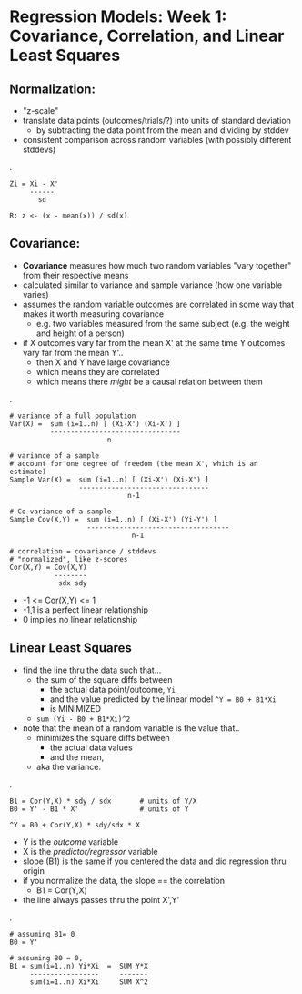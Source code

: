 
# Regression Models: Week 1: Covariance, Correlation, and Linear Least Squares

## Normalization:

* "z-scale"
* translate data points (outcomes/trials/?) into units of standard deviation
    * by subtracting the data point from the mean and dividing by stddev
* consistent comparison across random variables (with possibly different stddevs)

.

    Zi = Xi - X'
         ------
           sd
    
    R: z <- (x - mean(x)) / sd(x)


## Covariance:

* **Covariance** measures how much two random variables "vary together" from their respective means
* calculated similar to variance and sample variance (how one variable varies)
* assumes the random variable outcomes are correlated in some way that makes it worth measuring covariance
    * e.g. two variables measured from the same subject (e.g. the weight and height of a person)
* if X outcomes vary far from the mean X' at the same time Y outcomes vary far from the mean Y'..
    * then X and Y have large covariance
    * which means they are correlated
    * which means there _might_ be a causal relation between them
    
.

    # variance of a full population
    Var(X) =  sum (i=1..n) [ (Xi-X') (Xi-X') ]
              --------------------------------
                            n

    # variance of a sample 
    # account for one degree of freedom (the mean X', which is an estimate)
    Sample Var(X) =  sum (i=1..n) [ (Xi-X') (Xi-X') ]
                     --------------------------------
                                 n-1             

    # Co-variance of a sample
    Sample Cov(X,Y) =  sum (i=1..n) [ (Xi-X') (Yi-Y') ]
                       -----------------------------------
                                  n-1

    # correlation = covariance / stddevs  
    # "normalized", like z-scores
    Cor(X,Y) = Cov(X,Y)
               --------
                sdx sdy


* -1 <= Cor(X,Y) <= 1
* -1,1 is a perfect linear relationship
* 0 implies no linear relationship


## Linear Least Squares

* find the line thru the data such that...
    * the sum of the square diffs between 
        * the actual data point/outcome, `Yi`
        * and the value predicted by the linear model `^Y = B0 + B1*Xi`
        * is MINIMIZED
    * `sum (Yi - B0 + B1*Xi)^2`
* note that the mean of a random variable is the value that..
    * minimizes the square diffs between 
        * the actual data values 
        * and the mean, 
    * aka the variance.

.

    B1 = Cor(Y,X) * sdy / sdx       # units of Y/X
    B0 = Y' - B1 * X'               # units of Y

    ^Y = B0 + Cor(Y,X) * sdy/sdx * X

* Y is the *outcome* variable 
* X is the *predictor/regressor* variable 
* slope (B1) is the same if you centered the data and did regression thru origin
* if you normalize the data, the slope == the correlation
    * B1 = Cor(Y,X)
* the line always passes thru the point X',Y'

.

    # assuming B1= 0
    B0 = Y'

    # assuming B0 = 0,
    B1 = sum(i=1..n) Yi*Xi  =  SUM Y*X
         -----------------     -------
         sum(i=1..n) Xi*Xi     SUM X^2


